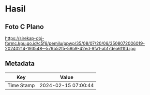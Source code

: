 # Hasil

## Foto C Plano

https://sirekap-obj-formc.kpu.go.id/c5f6/pemilu/ppwp/35/08/07/20/06/3508072006019-20240214-193548--579b52f5-59b9-42ed-9fa1-abf7dea611fd.jpg


## Metadata

| Key        | Value               |
| ---------- | ------------------- |
| Time Stamp | 2024-02-15 07:00:44 |




